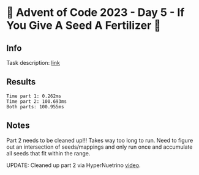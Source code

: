 # 🎄 Advent of Code 2023 - Day 5 - If You Give A Seed A Fertilizer 🎄

## Info

Task description: [link](https://adventofcode.com/2023/day/5)

## Results

```
Time part 1: 0.262ms
Time part 2: 100.693ms
Both parts: 100.955ms
```

## Notes

Part 2 needs to be cleaned up!!! Takes way too long to run. Need to figure out an intersection of seeds/mappings and only run once and accumulate all seeds that fit within the range.

UPDATE: Cleaned up part 2 via HyperNuetrino [video](https://www.youtube.com/watch?v=NmxHw_bHhGM).
